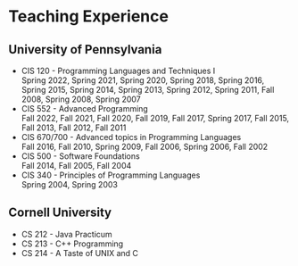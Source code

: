 Teaching Experience
===================

University of Pennsylvania
--------------------------
* CIS 120 - Programming Languages and Techniques I  
  Spring 2022, Spring 2021, Spring 2020, Spring 2018, Spring 2016, Spring 2015, Spring 2014, Spring 2013, Spring 2012, Spring 2011, Fall 2008, Spring 2008, Spring 2007
* CIS 552 - Advanced Programming  
  Fall 2022, Fall 2021, Fall 2020, Fall 2019, Fall 2017, Spring 2017, Fall 2015, Fall 2013, Fall 2012, Fall 2011
* CIS 670/700 - Advanced topics in Programming Languages  
  Fall 2016, Fall 2010, Spring 2009, Fall 2006, Spring 2006, Fall 2002
* CIS 500 - Software Foundations  
  Fall 2014, Fall 2005, Fall 2004
* CIS 340 - Principles of Programming Languages  
  Spring 2004, Spring 2003

Cornell University
------------------
  * CS 212 - Java Practicum
  * CS 213 - C++ Programming
  * CS 214 - A Taste of UNIX and C

